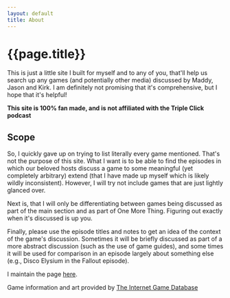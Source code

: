 ```yaml
---
layout: default
title: About
---
```


# {{page.title}}

This is just a little site I built for myself and to any of you, that'll help us search up any games (and potentially other media) discussed by Maddy, Jason and Kirk. I am definitely not promising that it's comprehensive, but I hope that it's helpful!

**This site is 100% fan made, and is not affiliated with the Triple Click podcast**

## Scope
So, I quickly gave up on trying to list literally every game mentioned. That's not the purpose of this site. What I want is to be able to find the episodes in which our beloved hosts discuss a game to some meaningful (yet completely arbitrary) extend (that I have made up myself which is likely wildly inconsistent). However, I will try not include games that are just lightly glanced over.

Next is, that I will only be differentiating between games being discussed as part of the main section and as part of One More Thing. Figuring out exactly when it's discussed is up you.

Finally, please use the episode titles and notes to get an idea of the context of the game's discussion. Sometimes it will be briefly discussed as part of a more abstract discussion (such as the use of game guides), and some times it will be used for comparison in an episode largely about something else (e.g., Disco Elysium in the Fallout episode).


<p>I maintain the page <a href="https://github.com/Magniswerfer/tripleclickdb">here</a>.</p>

Game information and art provided by [The Internet Game Database](https://igdb.com)
